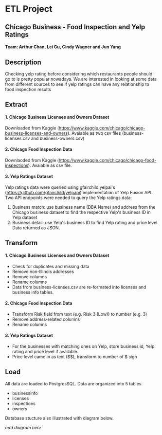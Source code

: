 # ETL Project
## Chicago Business - Food Inspection and Yelp Ratings

#### Team: Arthur Chan, Lei Gu, Cindy Wagner and Jun Yang

## Description
Checking yelp rating before considering which restaurants people should go to is pretty popular nowadays. We are interested in looking at some data from different sources to see if yelp ratings can have any relationship to food inspection results

## Extract
#### 1. Chicago Business Licenses and Owners Dataset
Downloaded from Kaggle (https://www.kaggle.com/chicago/chicago-business-licenses-and-owners). Avaiable as two csv files (business-licenses.csv and business-owners.csv)

#### 2. Chicago Food Inspection Data
Downlaoded from Kaggle (https://www.kaggle.com/chicago/chicago-food-inspections). Avaiable as csv file.

#### 3. Yelp Ratings Dataset
Yelp ratings data were queried using gfairchild yelpai's (https://github.com/gfairchild/yelpapi) implementation of Yelp Fusion API. Two API endpoints were needed to query the Yelp ratings data:
1. Business match: use business name (DBA Name) and address from the Chicago business dataset to find the respective Yelp's business ID in Yelp dataset
2. Business detail: use Yelp's business ID to find Yelp rating and price level 
Data returned as JSON. 

## Transform
#### 1. Chicago Business Licenses and Owners Dataset
- Check for duplicates and missing data
- Remove non-Illinois addresses
- Remove columns
- Rename columns
- Data from business-licenses.csv are re-formated into licenses and business info tables.

#### 2. Chicago Food Inspection Data
- Transform Risk field from text (e.g. Risk 3 (Low)) to number (e.g. 3)
- Remove address-related columns
- Rename columns

#### 3. Yelp Ratings Dataset
- For the businesses with matching ones on Yelp, store business id, Yelp rating and price level if available.
- Price level came in as text ($$), transform to number of $ sign

## Load
All data are loaded to PostgresSQL. Data are organized into 5 tables.
- businessinfo
- licenses
- inspections
- owners

Database stucture also illustrated with diagram below.

*add diagram here*


